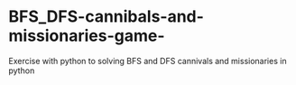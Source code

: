# BFS_DFS-cannibals-and-missionaries-game-
Exercise with python to solving BFS and DFS cannivals and missionaries in python
